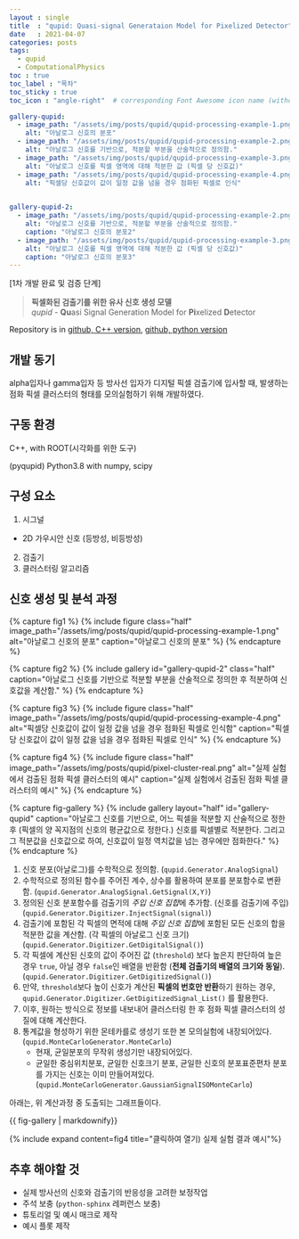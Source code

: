 ```yaml
---
layout : single
title  : "qupid: Quasi-signal Generataion Model for Pixelized Detector"
date   : 2021-04-07
categories: posts
tags:
  - qupid
  - ComputationalPhysics
toc : true
toc_label : "목차"
toc_sticky : true
toc_icon : "angle-right"  # corresponding Font Awesome icon name (without fa prefix) -->

gallery-qupid:
  - image_path: "/assets/img/posts/qupid/qupid-processing-example-1.png"
    alt: "아날로그 신호의 분포"
  - image_path: "/assets/img/posts/qupid/qupid-processing-example-2.png"
    alt: "아날로그 신호를 기반으로, 적분할 부분을 산술적으로 정의함."
  - image_path: "/assets/img/posts/qupid/qupid-processing-example-3.png"
    alt: "아날로그 신호를 픽셀 영역에 대해 적분한 값 (픽셀 당 신호값)"
  - image_path: "/assets/img/posts/qupid/qupid-processing-example-4.png"
    alt: "픽셀당 신호값이 값이 일정 값을 넘을 경우 점화된 픽셀로 인식"
    

gallery-qupid-2:
  - image_path: "/assets/img/posts/qupid/qupid-processing-example-2.png"
    alt: "아날로그 신호를 기반으로, 적분할 부분을 산술적으로 정의함."
    caption: "아날로그 신호의 분포2"
  - image_path: "/assets/img/posts/qupid/qupid-processing-example-3.png"
    alt: "아날로그 신호를 픽셀 영역에 대해 적분한 값 (픽셀 당 신호값)"
    caption: "아날로그 신호의 분포3"
---
```


[1차 개발 완료 및 검증 단계]

> **픽셀화된 검출기를 위한 유사 신호 생성 모델**  
> *qupid* - **Qu**asi Signal Generation Model for **Pi**xelized **D**etector

Repository is in [github, C++ version](https://github.com/Isaac-Kwon/qupid), [github, python version](https://github.com/Isaac-Kwon/pyqupid)

## 개발 동기

alpha입자나 gamma입자 등 방사선 입자가 디지털 픽셀 검출기에 입사할 때, 발생하는 점화 픽셀 클러스터의 형태를 모의실험하기 위해 개발하였다.

## 구동 환경
C++, with ROOT(시각화를 위한 도구)

(pyqupid) Python3.8 with numpy, scipy

## 구성 요소

1. 시그널
  - 2D 가우시안 신호 (등방성, 비등방성)
2. 검출기
3. 클러스터링 알고리즘

## 신호 생성 및 분석 과정

<!-- {% include gallery id="gallery-qupid" layout="half"%} -->

{% capture fig1 %}
{% include figure class="half" image_path="/assets/img/posts/qupid/qupid-processing-example-1.png" alt="아날로그 신호의 분포" caption="아날로그 신호의 분포" %}
{% endcapture %}

{% capture fig2 %}
{% include gallery id="gallery-qupid-2" class="half" caption="아날로그 신호를 기반으로 적분할 부분을 산술적으로 정의한 후 적분하여 신호값을 계산함." %}
{% endcapture %}

{% capture fig3 %}
{% include figure class="half" image_path="/assets/img/posts/qupid/qupid-processing-example-4.png" alt="픽셀당 신호값이 값이 일정 값을 넘을 경우 점화된 픽셀로 인식함" caption="픽셀당 신호값이 값이 일정 값을 넘을 경우 점화된 픽셀로 인식" %}
{% endcapture %}

{% capture fig4 %}
{% include figure class="half" image_path="/assets/img/posts/qupid/pixel-cluster-real.png" alt="실제 실험에서 검출된 점화 픽셀 클러스터의 예시" caption="실제 실험에서 검출된 점화 픽셀 클러스터의 예시" %}
{% endcapture %}

{% capture fig-gallery %}
{% include gallery layout="half" id="gallery-qupid" caption="아날로그 신호를 기반으로, 어느 픽셀을 적분할 지 산술적으로 정한 후 (픽셀의 양 꼭지점의 신호의 평균값으로 정한다.) 신호를 픽셀별로 적분한다. 그리고 그 적분값을 신호값으로 하여, 신호값이 일정 역치값을 넘는 경우에만 점화한다." %}
{% endcapture %}

1. 신호 분포(아날로그)를 수학적으로 정의함. (`qupid.Generator.AnalogSignal`)
2. 수학적으로 정의된 함수를 주어진 계수, 상수를 활용하여 분포를 분포함수로 변환함. (`qupid.Generator.AnalogSignal.GetSignal(X,Y)`)
3. 정의된 신호 분포함수를 검출기의 *주입 신호 집합*에 추가함. (신호를 검출기에 주입) (`qupid.Generator.Digitizer.InjectSignal(signal)`)  
4. 검출기에 포함된 각 픽셀의 면적에 대해 *주입 신호 집합*에 포함된 모든 신호의 합을 적분한 값을 계산함. (각 픽셀의 아날로그 신호 크기) (`qupid.Generator.Digitizer.GetDigitalSignal()`)
5. 각 픽셀에 계산된 신호의 값이 주어진 값 (`threshold`) 보다 높은지 판단하여 높은 경우 `true`, 아닐 경우 `false`인 배열을 반환함 (**전체 검출기의 배열의 크기와 동일**). (`qupid.Generator.Digitizer.GetDigitizedSignal()`)
6. 만약, `threshold`보다 높이 신호가 계산된 **픽셀의 번호만 반환**하기 원하는 경우, `qupid.Generator.Digitizer.GetDigitizedSignal_List()` 를 활용한다.
7. 이후, 원하는 방식으로 정보를 내보내어 클러스터링 한 후 점화 픽셀 클러스터의 성질에 대해 계산한다.
8. 통계값을 형성하기 위한 몬테카를로 생성기 또한 본 모의실험에 내장되어있다. (`qupid.MonteCarloGenerator.MonteCarlo`)
   - 현재, 균일분포의 무작위 생성기만 내장되어있다.
   - 균일한 중심위치분포, 균일한 신호크기 분포, 균일한 신호의 분포표준편차 분포를 가지는 신호는 이미 만들어져있다. (`qupid.MonteCarloGenerator.GaussianSignalISOMonteCarlo`)
  
<!-- {% include expand content=fig1 title="클릭하여 열기) 아날로그 시그널의 분포"%}
{% include expand content=fig2 title="클릭하여 열기) 신호의 적분"%}
{% include expand content=fig3 title="클릭하여 열기) 적분하여 도출한 신호가 역치값을 넘을 경우만 표기"%}
{% include expand content=fig4 title="클릭하여 열기) 실제 실험 결과 예시"%} -->

아래는, 위 계산과정 중 도출되는 그래프들이다.

{{ fig-gallery | markdownify}}

{% include expand content=fig4 title="클릭하여 열기) 실제 실험 결과 예시"%}

## 추후 해야할 것

- 실제 방사선의 신호와 검출기의 반응성을 고려한 보정작업
- 주석 보충 (`python-sphinx` 레퍼런스 보충)
- 튜토리얼 및 예시 매크로 제작
- 예시 플롯 제작
